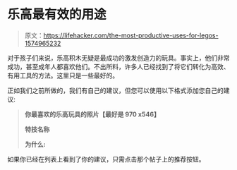 # 乐高最有效的用途

> 原文：<https://lifehacker.com/the-most-productive-uses-for-legos-1574965232>

对于孩子们来说，乐高积木无疑是最成功的激发创造力的玩具。事实上，他们非常成功，甚至成年人都喜欢他们。不出所料，许多人已经找到了将它们转化为高效、有用工具的方法。这里只是一些最好的。



正如我们之前所做的，我们有自己的建议，但您可以使用以下格式添加您自己的建议:

> **你最喜欢的乐高玩具的照片【最好是 970 x546】**
> 
> **特技名称**
> 
> **为什么:**

如果你已经在列表上看到了你的建议，只需点击那个帖子上的推荐按钮。